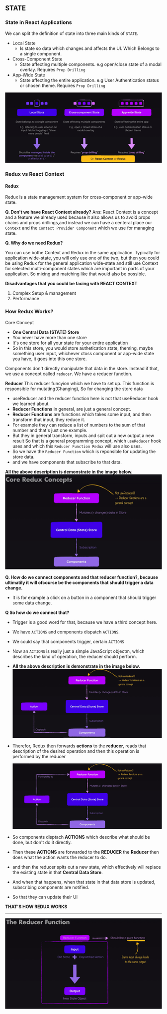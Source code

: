 ## STATE

### State in React Applications

We can split the definition of state into three main kinds of `STATE`.

- Local State
  - Is state so data which changes and affects the UI. Which Belongs to a single component.
- Cross-Component State
  - State affecting multiple components. e.g open/close state of a modal overlay. Requires `Prop Drilling`
- App-Wide State
  - State affecting the entire application. e.g User Authentication status or chosen theme. Requires `Prop Drilling`

<img src='./src/assets/redux-3-cross-component.png'>

### Redux vs React Context

#### Redux

Redux is a state management system for cross-component or app-wide state.

**Q. Don't we have React Context already?**
Ans: React Context is a concept and a feature we already used because it also allows us to avoid props chains and props drillings,and instead we can have a centeral place our `Context` and the `Context Provider Component` which we use for managing state.

**Q. Why do we need Redux?**

You can use bothe Context and Redux in the same application. Typically for application wide-state, you will only use one of the two, but then you could be using Redux for the general application wide-state and still use Context for selected multi-component states which are important in parts of your application. So mixing and matching like that would also be possible.

**Disadvantages that you could be facing with REACT CONTEXT**

1. Complex Setup & management
2. Performance

### How Redux Works?

Core Concept

- **One Central Data (STATE) Store**
- You never have more than one store
- It's one store for all your state for your entire application
- So in this store, you would store authetication state, theming, maybe something user input, whichever ctoss component or app-wide state you have, it goes into this one store.

Components don't directly manipulate that data in the store.
Instead if that, we use a concept called `reducer`. We have a reducer function.

**Reducer**
This reducer funcyion which we have to set up. This function is responsible for mutating(Changing), So for changing the store data

- useReducer and the reducer function here is not that useReducer hook we learned about.
- **Reducer Functions** in general, are just a general concept.
- **Reducer Functions** are functions which takes some input, and then transform that input, they reduce it.
- For example they can reduce a list of numbers to the sum of that number and that's just one example.
- But they in general transform, inputs and spit out a new output a new result
  So that is a general programming concept, which `useReducer` hook uses and which this `Reducer Function Redux` will use also uses.
- So we have the `Reducer Function` which is reponsible for updating the store data.
- and we have components that subscribe to that data.

**All the above description is demonstrate in the image below.**
<img src='./src/assets/redux-9.png'>

**Q. How do we connect components and that reducer function?, because ultimatily it will ofcourse be the components that should trigger a data change.**

- It is for example a click on a button in a component that should trigger some data change.

**Q So how do we connect that?**

- Trigger is a good word for that, because we have a third concept here.
- We have `ACTIONS` and components dispatch `ACTIONS`.
- We could say that components trigger, certain `ACTIONS`
- Now an `ACTIONS` is really just a simple JavaScript objectm, which describes the kind of operation, the reducer should perform.

- **All the above description is demonstrate in the image below.**
  <img src='./src/assets/redux-10.png'>

- Therefor, Redux then forwards **actions** to the **reducer**, reads that description of the desired operation and then this operation is performed by the reducer

  <img src='./src/assets/redux-11.png'>

- So components disptach **ACTIONS** which describe what should be done, but don't do it directly.
- Then these **ACTIONS** are forwarded to the **REDUCER** the **Reducer** then does what the action wants the reducer to do.
- and then the reducer spits out a new state, which effectively will replace the existing state in that **Central Data Store**.
- And when that happens, when that state in that data store is updated, subscribing components are notified.
- So that they can update their UI

**THAT'S HOW REDUX WORKS**

<hr>

  <img src='./src/assets/redux-12.png'>

